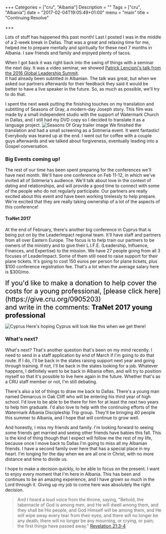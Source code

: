 +++
Categories = ["cru", "Albania"]
Description = ""
Tags = ["cru", "Albania"]
date = "2017-02-04T19:05:49+01:00"
menu = "main"
title = "Continuing Resolve"

+++

Lots of stuff has happened this past month!  Last I posted I was in the middle
of a 2-week break in Dallas.  That was a great and relaxing time for me, helped
me to prepare mentally and spiritually for these next 7 months in Albania. I
saw friends and family and enjoyed plenty of tacos.

When I got back it was right back into the swing of things with a seminar the
next day.  It was a video seminar, we showed [Patrick Lencioni's talk from the
2016 Global Leadership Summit](http://www.willowcreek.com/events/leadership/2016-domestic-b/#faculty#PatrickLencioni).  
It had already been subtitled in Albanian.  The talk was great, but when we
asked our partners afterwards for their feedback they said it would be better
to have a live speaker in the future.  So, as much as possible, we'll try to
do that.

I spent the next week putting the finishing touches on my translation and
subtitling of Seasons of Gray, a modern-day Joseph story.  This film was made
by a small independent studio with the support of Watermark Church in Dallas,
and I still had my DVD copy so I decided to translate it as a language project.
![Seasons Of Gray trailer image](/images/sograydvd_bottom.640x.jpg)
We finished the translation and had a small screening as a Sotmeria event.
It went fantastic!  Everybody was teared up at the end.  I went out for coffee
with a couple guys afterwards and we talked about forgiveness, eventually
leading into a Gospel conversation.

### Big Events coming up!

The rest of our time has been spent preparing for the conferences we'll have
next month.  We'll have one conference on Feb 11-12, in which we've invited
all of Sotmeria's audience.  We'll talk about love in the context of dating
and relationships, and will provide a good time to connect with some of the
people who do not regularly participate.  Our partners are really excited
about this event and have been working tirelessly to help prepare.  We're
excited that they are really taking ownership of a lot of the aspects of this
conference!

#### TraNet 2017

At the end of February, there's another big conference in Cyprus that is being
put on by the LeaderImpact regional team.  It'll have staff and partners from
all over Eastern Europe.  The focus is to help train our partners to be owners
of the ministry and to give their L.I.F.E. (Leadership, Influence, Finances, and Expertise) to the mission.  We have 27 people going from all 3 focuses of LeaderImpact.  Some of them still need to raise support for their plane tickets.  It's going to cost 150 euros per person for plane tickets, plus $100 conference registration fee.  That's a lot when the average salary here is $300/mo.  

<span style="font-size:16pt; color:black">
If you'd like to make a donation to help cover the costs for a young professional, [please click here](https://give.cru.org/0905203)<br/> and write in the comments: <b>TraNet 2017 young professional</b>
</span>

![Cyprus](/images/cyprus.640x.jpg)
Here's hoping Cyprus will look like this when we get there!

### What's next?

What's next?  That's another question that's been on my mind recently.  I need
to send in a staff application by end of March if I'm going to do that route.
If I do, I'll be back in the states raising support next year and going through
training.  If not, I'll be back in the states looking for a job.  Whatever
happens, I definitely want to be back in Albania often, and will try to
position myself so that it's possible to live here again in the future.
Whether that's as a CRU staff member or not, I'm still debating.

There's also a lot of things to draw me back to Dallas.  There's a young man
named Demarcus in Oak Cliff who will be entering his third year of high school.
I'd love to be able to be there for him for at least the next two years to
help him graduate.  I'd also love to help with the continuing efforts of the
Watermark Albania Discipleship Trip group.  They'll be bringing 40 people this
summer to Albania, and I hope that will continue to grow well.

And honestly, I miss my friends and family.  I'm looking forward to seeing some
friends get married and seeing other friends have babies this fall.  This is
the kind of thing though that I expect will follow me the rest of my life,
because once I move back to Dallas I'm going to miss all my Albanian friends.
I have a second family over here that has a special place in my heart.  I'm longing for the day when we are all one in Christ, with no more distance
and time to divide us.

I hope to make a decision quickly, to be able to focus on the present.  I want
to enjoy every moment that I'm here in Albania.  This has been and continues
to be an amazing experience, and I have grown so much in the Lord through it.
Giving up my job to come here was absolutely the right decision.

> And I heard a loud voice from the throne, saying, "Behold, the tabernacle
> of God is among men, and He will dwell among them, and they shall be His
> people, and God Himself will be among them,
> and He will wipe away every tear from their eyes; and there will no longer
> be any death; there will no longer be any mourning, or crying, or pain; the
> first things have passed away." <span class="source"><a href="http://biblehub.com/niv/revelation/21.htm">Revelation 21:3-4</a></span>
